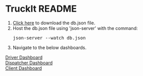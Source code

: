 # TruckIt README

<ol>
<li><a href="https://github.com/sawatsky/TruckIt/blob/master/db.json" download="db.json">Click here</a> to download the db.json file.</li>
<li>Host the db.json file using 'json-server' with the command: <pre>json-server --watch db.json</pre></li>
<li>Navigate to the below dashboards.</li>
</ol>

<a href="dashboards/driverDashboard.html">Driver Dashboard</a><br/>
<a href="dashboards/dispatcherDashboard.html">Dispatcher Dashboard</a><br/>
<a href="dashboards/clientDashboard.html">Client Dashboard</a>
